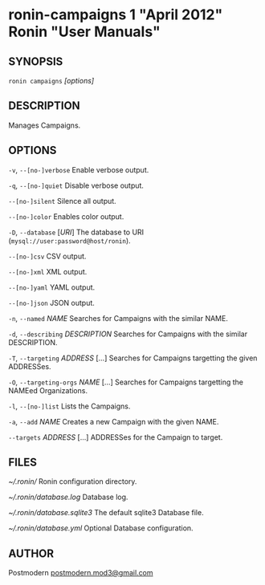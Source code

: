 # ronin-campaigns 1 "April 2012" Ronin "User Manuals"

## SYNOPSIS

`ronin campaigns` *[options]*

## DESCRIPTION

Manages Campaigns.

## OPTIONS

`-v`, `--[no-]verbose`
	Enable verbose output.

`-q`, `--[no-]quiet`
	Disable verbose output.

`--[no-]silent`
	Silence all output.

`--[no-]color`
	Enables color output.

`-D`, `--database` [*URI*]
	The database to URI (`mysql://user:password@host/ronin`).

`--[no-]csv`
	CSV output.

`--[no-]xml`
	XML output.

`--[no-]yaml`
	YAML output.

`--[no-]json`
	JSON output.

`-n`, `--named` *NAME*
	Searches for Campaigns with the similar NAME.

`-d`, `--describing` *DESCRIPTION*
	Searches for Campaigns with the similar DESCRIPTION.

`-T`, `--targeting` *ADDRESS* [...]
	Searches for Campaigns targetting the given ADDRESSes.

`-O`, `--targeting-orgs` *NAME* [...]
	Searches for Campaigns targetting the NAMEed Organizations.

`-l`, `--[no-]list`
	Lists the Campaigns.

`-a`, `--add` *NAME*
	Creates a new Campaign with the given NAME.

`--targets` *ADDRESS* [...]
	ADDRESSes for the Campaign to target.

## FILES

*~/.ronin/*
	Ronin configuration directory.

*~/.ronin/database.log*
	Database log.

*~/.ronin/database.sqlite3*
	The default sqlite3 Database file.

*~/.ronin/database.yml*
	Optional Database configuration.

## AUTHOR

Postmodern <postmodern.mod3@gmail.com>

